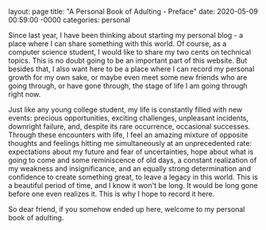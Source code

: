 layout: page
title: "A Personal Book of Adulting - Preface"
date: 2020-05-09 00:59:00 -0000
categories: personal

Since last year, I have been thinking about starting my personal blog - a place where I can share something with this world. Of course, as a computer science student, I would like to share my two cents on technical topics. This is no doubt going to be an important part of this website. But besides that, I also want here to be a place where I can record my personal growth for my own sake, or maybe even meet some new friends who are going through, or have gone through, the stage of life I am going through right now.

Just like any young college student, my life is constantly filled with new events: precious opportunities, exciting challenges, unpleasant incidents, downright failure, and, despite its rare occurrence, occasional successes. Through these encounters with life, I feel an amazing mixture of opposite thoughts and feelings hitting me simultaneously at an unprecedented rate: expectations about my future and fear of uncertainties, hope about what is going to come and some reminiscence of old days, a constant realization of my weakness and insignificance, and an equally strong determination and confidence to create something great, to leave a legacy in this world. This is a beautiful period of time, and I know it won't be long. It would be long gone before one even realizes it. This is why I hope to record it here.

So dear friend, if you somehow ended up here, welcome to my personal book of adulting.
